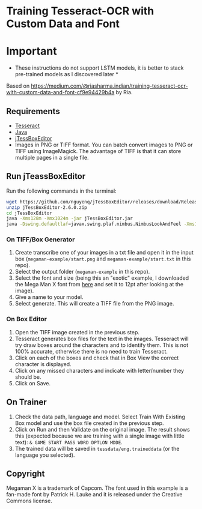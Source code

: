 # Training Tesseract-OCR with Custom Data and Font

# Important

* These instructions do not support LSTM models, it is better to stack pre-trained models as I discovered later *

Based on https://medium.com/@riasharma.indian/training-tesseract-ocr-with-custom-data-and-font-cf9e94429b4a by Ria.

## Requirements

* [Tesseract](https://github.com/tesseract-ocr/tesseract)
* [Java](https://www.java.com/en/download/)
* [jTessBoxEditor](https://github.com/nguyenq/jTessBoxEditor)
* Images in PNG or TIFF format. You can batch convert images to PNG or TIFF using ImageMagick. The advantage of TIFF is that it can store multiple pages in a single file.

## Run jTeassBoxEditor

Run the following commands in the terminal:

```bash
wget https://github.com/nguyenq/jTessBoxEditor/releases/download/Release-2.6.0/jTessBoxEditor-2.6.0.zip
unzip jTessBoxEditor-2.6.0.zip
cd jTessBoxEditor
java -Xms128m -Xmx1024m -jar jTessBoxEditor.jar
java -Dswing.defaultlaf=javax.swing.plaf.nimbus.NimbusLookAndFeel -Xms128m -Xmx1024m -jar jTessBoxEditor.jar
```

### On TIFF/Box Generator

1. Create transcribe one of your images in a txt file and open it in the input box (`megaman-example/start.png` and `megaman-example/start.txt` in this repo).
2. Select the output folder (`megaman-example` in this repo).
3. Select the font and size (being this an "exotic" example, I downloaded the Mega Man X font from [here](https://fontstruct.com/fontstructions/show/1038596/mega_man_x_1) and set it to 12pt after looking at the image).
4. Give a name to your model.
5. Select generate. This will create a TIFF file from the PNG image.

### On Box Editor

1. Open the TIFF image created in the previous step.
2. Tesseract generates box files for the text in the images. Tesseract will try draw boxes around the characters and to identify them. This is not 100% accurate, otherwise there is no need to train Tesseract.
3. Click on each of the boxes and check that in Box View the correct character is displayed.
4. Click on any missed characters and indicate with letter/number they should be.
5. Click on Save.

## On Trainer

1. Check the data path, language and model. Select Train With Existing Box model and use the box file created in the previous step.
2. Click on Run and then Validate on the original image. The result shows this (expected because we are training with a single image with little text): `& GAME START PASS WDRD DPTLON MDDE`.
3. The trained data will be saved in `tessdata/eng.traineddata` (or the language you selected).

## Copyright

Megaman X is a trademark of Capcom. The font used in this example is a fan-made font by Patrick H. Lauke and it is released under the Creative Commons license.
